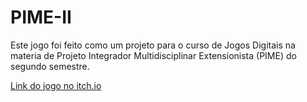 # PIME-II

Este jogo foi feito como um projeto para o curso de Jogos Digitais na materia de Projeto Integrador Multidisciplinar Extensionista (PIME) do segundo semestre.

<a href="https://zikiney.itch.io/sementes-do-caos">Link do jogo no itch.io<a>
